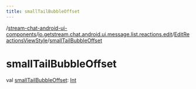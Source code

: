 ```yaml
---
title: smallTailBubbleOffset
---
```

/[stream-chat-android-ui-components](../../index.md)/[io.getstream.chat.android.ui.message.list.reactions.edit](../index.md)/[EditReactionsViewStyle](index.md)/[smallTailBubbleOffset](smallTailBubbleOffset.md)  
  
  
  
# smallTailBubbleOffset  
val [smallTailBubbleOffset](smallTailBubbleOffset.md): [Int](https://kotlinlang.org/api/latest/jvm/stdlib/kotlin/-int/index.html)
